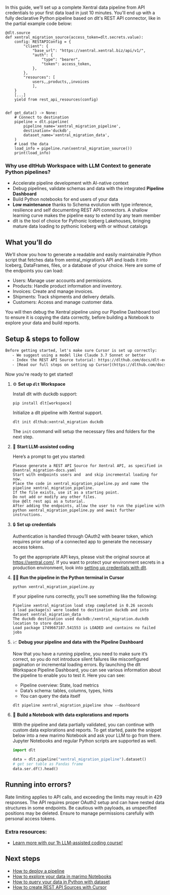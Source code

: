 In this guide, we'll set up a complete Xentral data pipeline from API credentials to your first data load in just 10 minutes. You'll end up with a fully declarative Python pipeline based on dlt's REST API connector, like in the partial example code below:

```python-outcome
@dlt.source
def xentral_migration_source(access_token=dlt.secrets.value):
    config: RESTAPIConfig = {
        "client": {
            "base_url": "https://xentral.xentral.biz/api/v1/",
            "auth": {
                "type": "bearer",
                "token": access_token,
            },
        },
        "resources": [
            users,,products,,invoices
            ],
    }
    [...]
    yield from rest_api_resources(config)


def get_data() -> None:
    # Connect to destination
    pipeline = dlt.pipeline(
        pipeline_name='xentral_migration_pipeline',
        destination='duckdb',
        dataset_name='xentral_migration_data', 
    )
    # Load the data
    load_info = pipeline.run(xentral_migration_source())
    print(load_info) 
```

### Why use dltHub Workspace with LLM Context to generate Python pipelines?

- Accelerate pipeline development with AI-native context
- Debug pipelines, validate schemas and data with the integrated **Pipeline Dashboard**
- Build Python notebooks for end users of your data
- **Low maintenance** thanks to Schema evolution with type inference, resilience and self documenting REST API connectors. A shallow learning curve makes the pipeline easy to extend by any team member
- dlt is the tool of choice for Pythonic Iceberg Lakehouses, bringing mature data loading to pythonic Iceberg with or without catalogs

## What you’ll do

We’ll show you how to generate a readable and easily maintainable Python script that fetches data from xentral_migration’s API and loads it into Iceberg, DataFrames, files, or a database of your choice. Here are some of the endpoints you can load:

- Users: Manage user accounts and permissions.
- Products: Handle product information and inventory.
- Invoices: Create and manage invoices.
- Shipments: Track shipments and delivery details.
- Customers: Access and manage customer data.

You will then debug the Xentral pipeline using our Pipeline Dashboard tool to ensure it is copying the data correctly, before building a Notebook to explore your data and build reports.

## Setup & steps to follow

```default
Before getting started, let's make sure Cursor is set up correctly:
   - We suggest using a model like Claude 3.7 Sonnet or better
   - Index the REST API Source tutorial: https://dlthub.com/docs/dlt-ecosystem/verified-sources/rest_api/ and add it to context as **@dlt rest api**
   - [Read our full steps on setting up Cursor](https://dlthub.com/docs/dlt-ecosystem/llm-tooling/cursor-restapi#23-configuring-cursor-with-documentation)
```

Now you're ready to get started!

1. ⚙️ **Set up `dlt` Workspace**
    
    Install dlt with duckdb support:
    ```shell
    pip install dlt[workspace]
    ```

    Initialize a dlt pipeline with Xentral support.
    ```shell
    dlt init dlthub:xentral_migration duckdb
    ```

    The `init` command will setup the necessary files and folders for the next step.
    
2. 🤠 **Start LLM-assisted coding**
    
    Here’s a prompt to get you started:
    
    ```prompt
    Please generate a REST API Source for Xentral API, as specified in @xentral_migration-docs.yaml 
    Start with endpoints users and  and skip incremental loading for now. 
    Place the code in xentral_migration_pipeline.py and name the pipeline xentral_migration_pipeline. 
    If the file exists, use it as a starting point. 
    Do not add or modify any other files. 
    Use @dlt rest api as a tutorial. 
    After adding the endpoints, allow the user to run the pipeline with python xentral_migration_pipeline.py and await further instructions.
    ```

    
3. 🔒 **Set up credentials** 
    
    Authentication is handled through OAuth2 with bearer token, which requires prior setup of a connected app to generate the necessary access tokens.
    
    To get the appropriate API keys, please visit the original source at https://xentral.com/.
    If you want to protect your environment secrets in a production environment, look into [setting up credentials with dlt](https://dlthub.com/docs/walkthroughs/add_credentials).
    
4. 🏃‍♀️ **Run the pipeline in the Python terminal in Cursor**
    
    ```shell
    python xentral_migration_pipeline.py
    ```
    
    If your pipeline runs correctly, you’ll see something like the following:
    
    ```shell
    Pipeline xentral_migration load step completed in 0.26 seconds
    1 load package(s) were loaded to destination duckdb and into dataset xentral_migration_data
    The duckdb destination used duckdb:/xentral_migration.duckdb location to store data
    Load package 1749667187.541553 is LOADED and contains no failed jobs
    ```
    
5. 📈 **Debug your pipeline and data with the Pipeline Dashboard**

    Now that you have a running pipeline, you need to make sure it’s correct, so you do not introduce silent failures like misconfigured pagination or incremental loading errors. By launching the dlt Workspace Pipeline Dashboard, you can see various information about the pipeline to enable you to test it. Here you can see:
    - Pipeline overview: State, load metrics
    - Data’s schema: tables, columns, types, hints
    - You can query the data itself
    
    ```shell
    dlt pipeline xentral_migration_pipeline show --dashboard
    ```
    
6. 🐍 **Build a Notebook with data explorations and reports**

    With the pipeline and data partially validated, you can continue with custom data explorations and reports. To get started, paste the snippet below into a new marimo Notebook and ask your LLM to go from there. Jupyter Notebooks and regular Python scripts are supported as well.

    
    ```python
    import dlt

   data = dlt.pipeline("xentral_migration_pipeline").dataset()
   # get ser table as Pandas frame
   data.ser.df().head()
    ```

## Running into errors?

Rate limiting applies to API calls, and exceeding the limits may result in 429 responses. The API requires proper OAuth2 setup and can have nested data structures in some endpoints. Be cautious with payloads, as unspecified positions may be deleted. Ensure to manage permissions carefully with personal access tokens.

### Extra resources:

- [Learn more with our 1h LLM-assisted coding course!](https://www.youtube.com/watch?v=GGid70rnJuM)

## Next steps

- [How to deploy a pipeline](https://dlthub.com/docs/walkthroughs/deploy-a-pipeline)
- [How to explore your data in marimo Notebooks](https://dlthub.com/docs/general-usage/dataset-access/marimo)
- [How to query your data in Python with dataset](https://dlthub.com/docs/general-usage/dataset-access/dataset)
- [How to create REST API Sources with Cursor](https://dlthub.com/docs/dlt-ecosystem/llm-tooling/cursor-restapi)